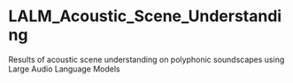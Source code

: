 # LALM_Acoustic_Scene_Understanding
Results of acoustic scene understanding on polyphonic soundscapes using Large Audio Language Models
